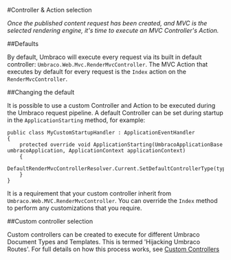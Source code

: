 #Controller & Action selection

_Once the published content request has been created, and MVC is the selected rendering engine, it's time to execute an MVC Controller's Action._

##Defaults

By default, Umbraco will execute every request via its built in default controller: `Umbraco.Web.Mvc.RenderMvcController`.
The MVC Action that executes by default for every request is the `Index` action on the `RenderMvcController`.  

##Changing the default

It is possible to use a custom Controller and Action to be executed during the Umbraco request pipeline.
A default Controller can be set during startup in the `ApplicationStarting` method, for example:

    public class MyCustomStartupHandler : ApplicationEventHandler
    {
        protected override void ApplicationStarting(UmbracoApplicationBase umbracoApplication, ApplicationContext applicationContext)
        {
            DefaultRenderMvcControllerResolver.Current.SetDefaultControllerType(typeof(MyCustomRenderMvcController));
        }
    }

It is a requirement that your custom controller inherit from `Umbraco.Web.MVC.RenderMvcController`.
You can override the `Index` method to perform any customizations that you require.

##Custom controller selection

Custom controllers can be created to execute for different Umbraco Document Types and Templates. This is termed 'Hijacking Umbraco Routes'.
For full details on how this process works, see [Custom Controllers](../../../Reference/Routing/custom-controllers.md)

